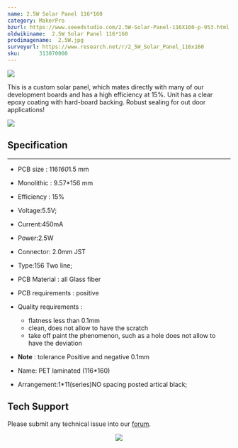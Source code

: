 ```yaml
---
name: 2.5W Solar Panel 116*160
category: MakerPro
bzurl: https://www.seeedstudio.com/2.5W-Solar-Panel-116X160-p-953.html
oldwikiname:  2.5W Solar Panel 116*160
prodimagename:  2.5W.jpg
surveyurl: https://www.research.net/r/2_5W_Solar_Panel_116x160
sku:      313070000
---
```

![](https://files.seeedstudio.com/wiki/2.5W_Solar_Panel_116x160/img/2.5W.jpg)

This is a custom solar panel, which mates directly with many of our development boards and has a high efficiency at 15%. Unit has a clear epoxy coating with hard-board backing. Robust sealing for out door applications!

[![](https://files.seeedstudio.com/wiki/Seeed-WiKi/docs/images/300px-Get_One_Now_Banner-ragular.png)](https://www.seeedstudio.com/2.5W-Solar-Panel-116X160-p-953.html)

##   Specification
---
*   PCB size : 116*160*1.5 mm

*   Monolithic : 9.57*156 mm

*   Efficiency : 15%

*   Voltage:5.5V;

*   Current:450mA

*   Power:2.5W
*   Connector: 2.0mm JST

*   Type:156 Two line;

*   PCB Material : all Glass fiber

*   PCB requirements : positive

*   Quality requirements :

    *   flatness less than 0.1mm
    *   clean, does not allow to have the scratch
    *   take off paint the phenomenon, such as a hole does not allow to have the deviation

*   **Note** : tolerance Positive and negative 0.1mm

*   Name: PET laminated (116*160)

*   Arrangement:1*11(series)NO spacing posted artical black;

## Tech Support
Please submit any technical issue into our [forum](http://forum.seeedstudio.com/). <br /><p style="text-align:center"><a href="https://www.seeedstudio.com/act-4.html?utm_source=wiki&utm_medium=wikibanner&utm_campaign=newproducts" target="_blank"><img src="https://files.seeedstudio.com/wiki/Wiki_Banner/new_product.jpg" /></a></p>